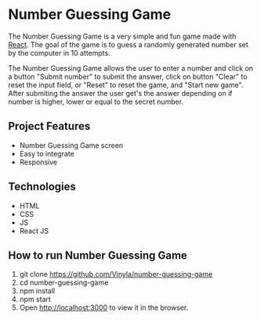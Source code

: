 # Number Guessing Game

The Number Guessing Game is a very simple and fun game made with [React](https://reactjs.org/).
The goal of the game is to guess a randomly generated number set by the computer in 10 attempts.

The Number Guessing Game allows the user to enter a number and click on a button "Submit number" to submit the answer, click on button "Clear" to reset the input field, or "Reset" to reset the game, and "Start new game".
After submiting the answer the user get's the answer depending on if number is higher, lower or equal to the secret number.

## Project Features

- Number Guessing Game screen
- Easy to integrate
- Responsive

## Technologies

- HTML
- CSS
- JS
- React JS

## How to run Number Guessing Game

1. git clone https://github.com/Vinyla/number-guessing-game
2. cd number-guessing-game
3. npm install
4. npm start
5. Open [http://localhost:3000](http://localhost:3000) to view it in the browser.
